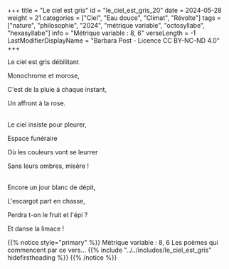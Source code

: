+++
title = "Le ciel est gris"
id = "le_ciel_est_gris_20"
date = 2024-05-28
weight = 21
categories = ["Ciel", "Eau douce", "Climat", "Révolte"]
tags = ["nature", "philosophie", "2024", "métrique variable", "octosyllabe", "hexasyllabe"]
info = "Métrique variable : 8, 6"
verseLength = -1
LastModifierDisplayName = "Barbara Post - Licence CC BY-NC-ND 4.0"
+++

Le ciel est gris débilitant

Monochrome et morose,

C'est de la pluie à chaque instant,

Un affront à la rose.

 \
Le ciel insiste pour pleurer,

Espace funéraire

Où les couleurs vont se leurrer

Sans leurs ombres, misère !

 \
Encore un jour blanc de dépit,

L'escargot part en chasse,

Perdra t-on le fruit et l'épi ?

Et danse la limace !

{{% notice style="primary" %}}
Métrique variable : 8, 6
Les poèmes qui commencent par ce vers...
{{% include "../../includes/le_ciel_est_gris" hidefirstheading %}}
{{% /notice %}}
